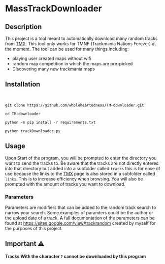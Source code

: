 # MassTrackDownloader

## Description
This project is a tool meant to automatically download many random tracks from [TMX](https://tmnf.exchange). This tool only works for TMNF (Trackmania Nations Forever) at the moment. The tool can be used for many things including:

- playing user created maps without wifi
- random map competition in which the maps are pre-picked
- Discovering many new trackmania maps

## Installation
<br>

```
git clone https://github.com/wholeheartedness/TM-downloader.git

cd TM-downloader

python -m pip install -r requirements.txt

python trackDownloader.py
```

## Usage

Upon Start of the program, you will be prompted to enter the directory you want to send the tracks to. Be aware that the tracks are not directly entered into that directory but added into a subfolder called ```tracks``` this is for ease of use because the links to the [TMX](https://tmnf.exchange) page is also stored in a subfolder called ```links```. This is to increase efficiency when browsing. You will also be prompted with the amount of tracks you want to download.

### Parameters

Parameters are modifiers that can be added to the random track search to narrow your search. Some examples of paramters could be the author or the upload date of a track. A full documentation of the parameters can be found at https://sites.google.com/view/trackrandom created by myself for the purposes of this project.

## Important ⚠

#### Tracks With the character ```?``` cannot be downloaded by this program